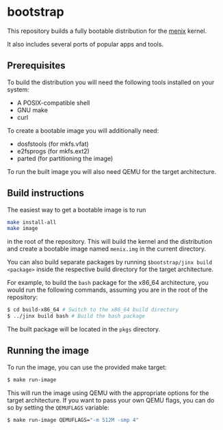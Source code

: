 # bootstrap

This repository builds a fully bootable distribution for the [menix](https://github.com/menix-os/menix) kernel.

It also includes several ports of popular apps and tools.

## Prerequisites

To build the distribution you will need the following tools installed on your system:

- A POSIX-compatible shell
- GNU make
- curl

To create a bootable image you will additionally need:

- dosfstools (for mkfs.vfat)
- e2fsprogs (for mkfs.ext2)
- parted (for partitioning the image)

To run the built image you will also need QEMU for the target architecture.

## Build instructions

The easiest way to get a bootable image is to run

```sh
make install-all
make image
```

in the root of the repository. This will build the kernel and the distribution and create a
bootable image named `menix.img` in the current directory.

You can also build separate packages by running `$bootstrap/jinx build <package>`
inside the respective build directory for the target architecture.

For example,
to build the `bash` package for the x86_64 architecture, you would run the following commands, assuming you are in the root of the repository:

```sh
$ cd build-x86_64 # Switch to the x86_64 build directory
$ ../jinx build bash # Build the bash package
```

The built package will be located in the `pkgs` directory.

## Running the image

To run the image, you can use the provided make target:

```sh
$ make run-image
```

This will run the image using QEMU with the appropriate options for the target architecture. If you want to pass your own QEMU flags, you can do so by setting the `QEMUFLAGS` variable:

```sh
$ make run-image QEMUFLAGS="-m 512M -smp 4"
```
